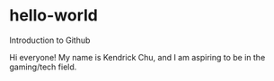 # hello-world
Introduction to Github

Hi everyone!  My name is Kendrick Chu, and I am aspiring to be in the gaming/tech field.

